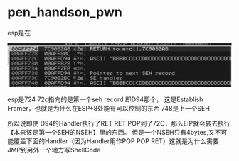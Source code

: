 # pen\_handson\_pwn

esp是在

![](../.gitbook/assets/15298395827701.jpg)

esp是724 72c指向的是第一个seh record 即D94那个， 这是Establish Framer，也就是为什么在ESP+8处能有可以控制的东西 748是上一个SEH

所以说即使 D94的Handler执行了RET RET POP到了72C，那么EIP就会转去执行【本来该是第一个SEH的NSEH】里的东西。 但是一个NSEH只有4bytes,又不可能覆盖下面的Handler（因为Handler用作POP POP RET）这就是为什么需要JMP到另外一个地方写ShellCode

